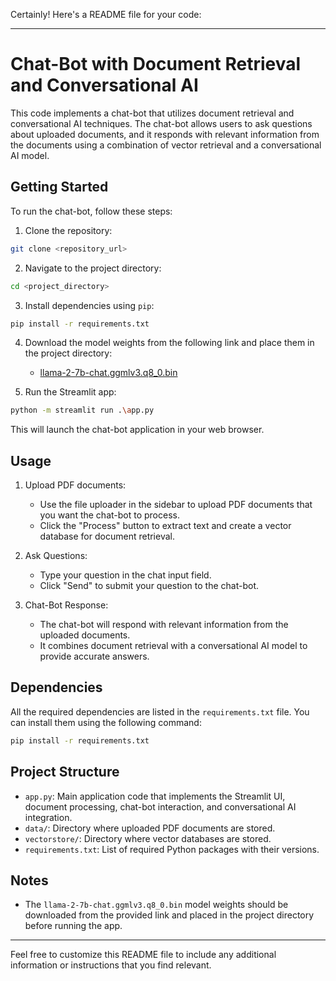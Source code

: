 Certainly! Here's a README file for your code:

---

# Chat-Bot with Document Retrieval and Conversational AI

This code implements a chat-bot that utilizes document retrieval and conversational AI techniques. The chat-bot allows users to ask questions about uploaded documents, and it responds with relevant information from the documents using a combination of vector retrieval and a conversational AI model.

## Getting Started

To run the chat-bot, follow these steps:

1. Clone the repository:

```bash
git clone <repository_url>
```

2. Navigate to the project directory:

```bash
cd <project_directory>
```

3. Install dependencies using `pip`:

```bash
pip install -r requirements.txt
```

4. Download the model weights from the following link and place them in the project directory:

   - [llama-2-7b-chat.ggmlv3.q8_0.bin](https://huggingface.co/TheBloke/Llama-2-7B-Chat-GGML/blob/main/llama-2-7b-chat.ggmlv3.q8_0.bin)

5. Run the Streamlit app:

```bash
python -m streamlit run .\app.py
```

This will launch the chat-bot application in your web browser.

## Usage

1. Upload PDF documents:

   - Use the file uploader in the sidebar to upload PDF documents that you want the chat-bot to process.
   - Click the "Process" button to extract text and create a vector database for document retrieval.

2. Ask Questions:

   - Type your question in the chat input field.
   - Click "Send" to submit your question to the chat-bot.

3. Chat-Bot Response:
   - The chat-bot will respond with relevant information from the uploaded documents.
   - It combines document retrieval with a conversational AI model to provide accurate answers.

## Dependencies

All the required dependencies are listed in the `requirements.txt` file. You can install them using the following command:

```bash
pip install -r requirements.txt
```

## Project Structure

- `app.py`: Main application code that implements the Streamlit UI, document processing, chat-bot interaction, and conversational AI integration.
- `data/`: Directory where uploaded PDF documents are stored.
- `vectorstore/`: Directory where vector databases are stored.
- `requirements.txt`: List of required Python packages with their versions.

## Notes

- The `llama-2-7b-chat.ggmlv3.q8_0.bin` model weights should be downloaded from the provided link and placed in the project directory before running the app.

---

Feel free to customize this README file to include any additional information or instructions that you find relevant.
